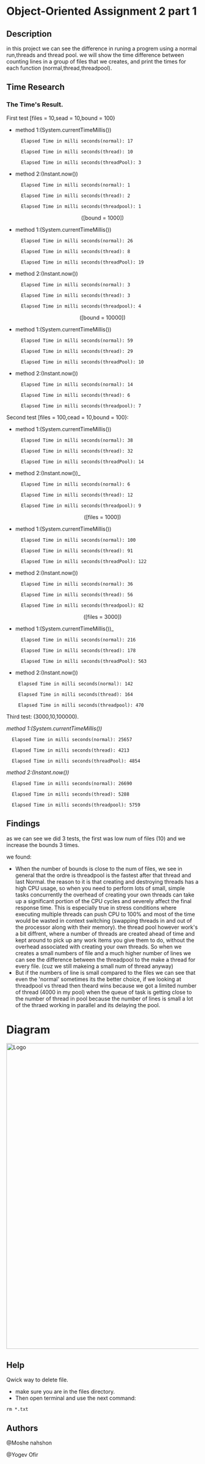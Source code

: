 # Object-Oriented Assignment 2 part 1

## Description

in this project we can see the difference in runing a progrem using a normal run,threads and thread pool.
we will show the time difference between counting lines in a group of files that we creates, and print the times 
for each function (normal,thread,threadpool).


## Time Research

### The Time's Result.

First test [files = 10,sead = 10,bound = 100}



   *  method 1:(System.currentTimeMillis())

            Elapsed Time in milli seconds(normal): 17

            Elapsed Time in milli seconds(thread): 10

            Elapsed Time in milli seconds(threadPool): 3

   *  method 2:(Instant.now())

            Elapsed Time in milli seconds(normal): 1

            Elapsed Time in milli seconds(thread): 2

            Elapsed Time in milli seconds(threadpool): 1

 <p align="center">([bound = 1000])</p>
 

   *  method 1:(System.currentTimeMillis())

            Elapsed Time in milli seconds(normal): 26

            Elapsed Time in milli seconds(thread): 8

            Elapsed Time in milli seconds(threadPool): 19

   *  method 2:(Instant.now())

            Elapsed Time in milli seconds(normal): 3

            Elapsed Time in milli seconds(thread): 3

            Elapsed Time in milli seconds(threadpool): 4


 <p align="center">([bound = 10000])</p>

   *  method 1:(System.currentTimeMillis())

            Elapsed Time in milli seconds(normal): 59

            Elapsed Time in milli seconds(thread): 29

            Elapsed Time in milli seconds(threadPool): 10

   *  method 2:(Instant.now())

            Elapsed Time in milli seconds(normal): 14

            Elapsed Time in milli seconds(thread): 6

            Elapsed Time in milli seconds(threadpool): 7


Second test [files = 100,cead = 10,bound = 100}:

   *  method 1:(System.currentTimeMillis())

            Elapsed Time in milli seconds(normal): 38

            Elapsed Time in milli seconds(thread): 32

            Elapsed Time in milli seconds(threadPool): 14

   *  method 2:(Instant.now())_

            Elapsed Time in milli seconds(normal): 6

            Elapsed Time in milli seconds(thread): 12

            Elapsed Time in milli seconds(threadpool): 9

 <p align="center">([files = 1000])</p>

   *  method 1:(System.currentTimeMillis())

            Elapsed Time in milli seconds(normal): 100

            Elapsed Time in milli seconds(thread): 91

            Elapsed Time in milli seconds(threadPool): 122

   *  method 2:(Instant.now())

            Elapsed Time in milli seconds(normal): 36

            Elapsed Time in milli seconds(thread): 56

            Elapsed Time in milli seconds(threadpool): 82

 <p align="center">([files = 3000])</p>

   *  method 1:(System.currentTimeMillis())_

            Elapsed Time in milli seconds(normal): 216

            Elapsed Time in milli seconds(thread): 178

            Elapsed Time in milli seconds(threadPool): 563

   *   method 2:(Instant.now())

            Elapsed Time in milli seconds(normal): 142

            Elapsed Time in milli seconds(thread): 164

            Elapsed Time in milli seconds(threadpool): 470

Third test: (3000,10,100000).

_method 1:(System.currentTimeMillis())_

      Elapsed Time in milli seconds(normal): 25657

      Elapsed Time in milli seconds(thread): 4213

      Elapsed Time in milli seconds(threadPool): 4854

_method 2:(Instant.now())_

      Elapsed Time in milli seconds(normal): 26690

      Elapsed Time in milli seconds(thread): 5288

      Elapsed Time in milli seconds(threadpool): 5759
      
      
## Findings

   as we can see we did 3 tests, the first was low num of files (10) and we increase the bounds 3 times.
   
   we found:
   * When the number of bounds is close to the num of files, we see in general that the ordre is threadpool
    is the fastest after that thread and last Normal. the reason to it is that creating and destroying threads has a high CPU       usage, so when you need to perform lots of small, simple tasks concurrently the overhead of creating your own threads can       take up a significant portion of the CPU cycles and severely affect the final response time. This is especially true in         stress conditions where executing multiple threads can push CPU to 100% and most of the time would be wasted in context         switching (swapping threads in and out of the processor along with their memory).
    the thread pool however work's a bit diffrent, where a number of threads are created ahead of time and kept around to pick       up any work items you give them to do, without the overhead associated with creating your own threads.
    So when we creates a small numbers of file and a much higher number of lines we can see the difference between the threadpool     to the make a thread for every file. (cuz we still makeing a small num of thread anyway)
   * But if the numbers of line is small compared to the files we can see that even the 'normal' sometimes its the better choice,
     if we looking at threadpool vs thread then theard wins because we got a limited number of thread (4000 in my pool)
     when the queue of task is getting close to the number of thread in pool because the number of lines is small a lot of the        thraed working in parallel and its delaying the pool.
     
# Diagram


<img src="Ex2.png" alt="Logo" width="600" height="800">
   
  


 
 
 



 
 




## Help

Qwick way to delete file.
* make sure you are in the files directory.
* Then open terminal and use the next command:
```
rm *.txt
```

## Authors

@Moshe nahshon

@Yogev Ofir


